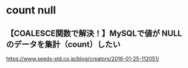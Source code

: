 # count null
## 【COALESCE関数で解決！】MySQLで値が NULL のデータを集計（count）したい
https://www.seeds-std.co.jp/blog/creators/2016-01-25-112051/